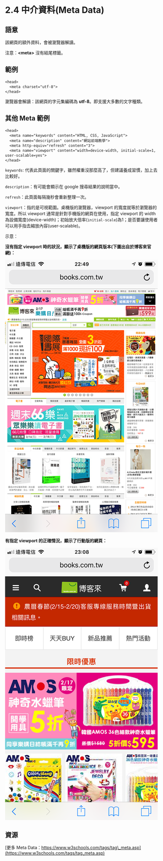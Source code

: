 # 2.4 中介資料\(Meta Data\)

## 語意

該網頁的額外資料，會被瀏覽器解讀。

注意：**&lt;meta&gt;** 沒有結尾標籤。

## 範例

```markup
<head>
  <meta charset="utf-8">
</head>
```

瀏覽器會解讀：該網頁的字元集編碼為 **utf-8**。即支援大多數的文字種類。

## 其他 Meta 範例

```markup
<head>
  <meta name="keywords" content="HTML, CSS, JavaScript">
  <meta name="description" content="網站前端教學">
  <meta http-equiv="refresh" content="3">
  <meta name="viewport" content="width=device-width, initial-scale=1, user-scalable=yes">
</head>
```

`keywords`: 代表此頁面的關鍵字，雖然權重沒那麼高了，但建議養成習慣，加上去比較好。

`description`：有可能會顯示在 google 搜尋結果的說明當中。

`refresh`：此頁面每隔幾秒會重新整理一次。

`viewport`：指的是可視範圍。桌機版的瀏覽器，viewport 的寬度就等於瀏覽器的寬度。所以 viewport 通常是針對手機版的網頁在使用，指定 viewport 的 width 為設備寬度\(device-width\)；初始放大倍率\(`initial-scale`\)為1；是否要讓使用者可以用手指去縮放內容\(user-scalable\)。

示意：

**沒有指定 viewport 時的狀況，顯示了桌機版的網頁版本\(下圖出自於博客來官網\)：**

![](../.gitbook/assets/viewport_no.png)

**有指定 viewport 的正確情況，顯示了行動版的網頁：**

![](../.gitbook/assets/viewport_yes.png)

## 資源

[更多 Meta Data：https://www.w3schools.com/tags/tag\_meta.asp](https://www.w3schools.com/tags/tag_meta.asp)

